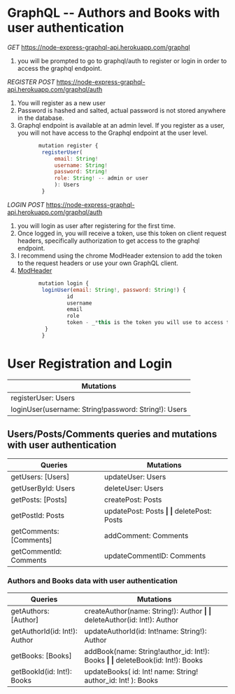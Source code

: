 # GraphQL -- Authors and Books with user authentication 



_GET_ https://node-express-graphql-api.herokuapp.com/graphql

1) you will be prompted to go to graphql/auth to register or login in order to access the graphql endpoint.



_REGISTER_
_POST_ https://node-express-graphql-api.herokuapp.com/graphql/auth

1) You will register as a new user
2) Password is hashed and salted, actual password is not stored anywhere in the database.
3) Graphql endpoint is available at an admin level. If you register as a user, you will not have access to the Graphql endpoint at the user level.
   
 ```javascript
           mutation register {
            registerUser(
                email: String!
                username: String!
                password: String!
                role: String! -- admin or user
                ): Users
            }
```           
   
_LOGIN_
_POST_ https://node-express-graphql-api.herokuapp.com/graphql/auth

1) you will login as user after registering for the first time.
2) Once logged in, you will receive a token, use this token on client request headers, specifically authorization to get access to the graphql endpoint. 
3) I recommend using the chrome ModHeader extension to add the token to the request headers or use your own GraphQL client.
4) [ModHeader](https://chrome.google.com/webstore/detail/modheader/idgpnmonknjnojddfkpgkljpfnnfcklj?hl=en)
   
 ```javascript
           mutation login {
            loginUser(email: String!, password: String!) {
                    id
                    username
                    email
                    role
                    token - _*this is the token you will use to access the graphql endpoint*_
             }
            }
```

# User Registration and Login
| Mutations |
|----------|
| registerUser: Users |
| loginUser(username: String!password: String!): Users |


## Users/Posts/Comments queries and mutations with user authentication
| Queries | Mutations |
|---------| -----------|
| getUsers: [Users] | updateUser: Users |
| getUserById: Users | deleteUser: Users |
| getPosts: [Posts] | createPost: Posts  |
| getPostId: Posts | updatePost: Posts   **__\|__** **__\|__** deletePost: Posts |
| getComments: [Comments] | addComment: Comments |
| getCommentId: Comments | updateCommentID: Comments |


### Authors and Books data with user authentication
| Queries | Mutations |
|-------|-----------|
| getAuthors: [Author] | createAuthor(name: String!): Author **__\|__** **__\|__** deleteAuthor(id: Int!): Author |                 
| getAuthorId(id: Int!): Author | updateAuthorId(id: Int!name: String!): Author |
| getBooks: [Books] | addBook(name: String!author_id: Int!): Books **__\|__** **__\|__** deleteBook(id: Int!): Books |
| getBookId(id: Int!): Books | updateBooks( id: Int! name: String! author_id: Int! ): Books |




